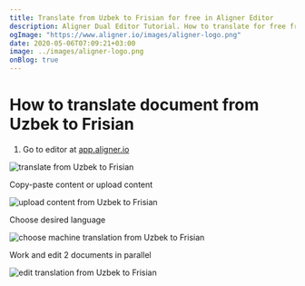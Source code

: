 ```yaml
---
title: Translate from Uzbek to Frisian for free in Aligner Editor
description: Aligner Dual Editor Tutorial. How to translate for free from Uzbek to Frisian. Aligner is multilingual document management platform. 
ogImage: "https://www.aligner.io/images/aligner-logo.png"
date: 2020-05-06T07:09:21+03:00
image: ../images/aligner-logo.png
onBlog: true
---
```


# How to translate document from Uzbek to Frisian

1. Go to editor at [app.aligner.io](https://app.aligner.io "Aligner App web page")

![translate from Uzbek to Frisian](../aligner-blank-editor.png "translate from Uzbek to Frisian")

Copy-paste content or upload content

![upload content from Uzbek to Frisian](../aligner-uploaded-document.png "upload content from Uzbek to Frisian")

Choose desired language

![choose machine translation from Uzbek to Frisian](../aligner-language-dropdown.png "choose machine translation from Uzbek to Frisian")

Work and edit 2 documents in parallel

![edit translation from Uzbek to Frisian](../aligner-double-sitded-editor.png "edit translation from Uzbek to Frisian")

